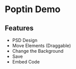 # Poptin Demo

## Features

- PSD Design
- Move Elements (Draggable)
- Change the Background
- Save
- Embed Code
